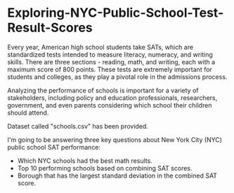 # Exploring-NYC-Public-School-Test-Result-Scores


Every year, American high school students take SATs, which are standardized tests intended to measure literacy, numeracy, and writing skills. There are three sections - reading, math, and writing, each with a maximum score of 800 points. These tests are extremely important for students and colleges, as they play a pivotal role in the admissions process.

Analyzing the performance of schools is important for a variety of stakeholders, including policy and education professionals, researchers, government, and even parents considering which school their children should attend.

Dataset called "schools.csv" has been provided.

I'm going to be answering three key questions about New York City (NYC) public school SAT performance: 
- Which NYC schools had the best math results.
- Top 10 performing schools based on combining SAT scores.
- Borough that has the largest standard deviation in the combined SAT score.
